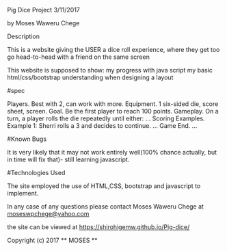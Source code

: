Pig Dice Project
3/11/2017

by Moses Waweru Chege

Description

This is a website giving the USER a dice roll experience, where they get too go head-to-head with a friend on the same screen

This website is supposed to show:
my progress with java script
my basic html/css/bootstrap understanding when designing a layout

#spec

Players. Best with 2, can work with more.
Equipment. 1 six-sided die, score sheet, screen.
Goal. Be the first player to reach 100 points.
Gameplay. On a turn, a player rolls the die repeatedly until either: ...
Scoring Examples. Example 1: Sherri rolls a 3 and decides to continue. ...
Game End. ...


#Known Bugs

It is very likely that it may not work entirely well(100% chance actually, but in time will fix that)- still learning javascript.

#Technologies Used

The site employed the use of HTML,CSS, bootstrap and javascript to implement.

In any case of any questions please contact Moses Waweru Chege at moseswpchege@yahoo.com

the site can be viewed at https://shirohigemw.github.io/Pig-dice/


Copyright (c) 2017 ** MOSES **
